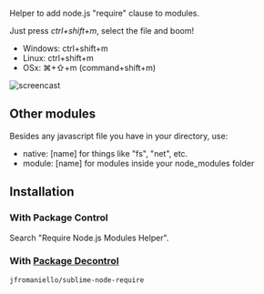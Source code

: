 Helper to add node.js "require" clause to modules. 

Just press *ctrl+shift+m*, select the file and boom! 


* Windows: ctrl+shift+m
* Linux: ctrl+shift+m
* OSx: ⌘+⇧+m (command+shift+m)

![screencast](http://joseoncodecom.ipage.com/wp-content/uploads/images/require-helper.gif)

## Other modules

Besides any javascript file you have in your directory, use:

* native: [name] for things like "fs", "net", etc.
* module: [name] for modules inside your node_modules folder


## Installation

### With Package Control

Search "Require Node.js Modules Helper".

### With [Package Decontrol](https://github.com/jfromaniello/Sublime-Package-Decontrol)

~~~
jfromaniello/sublime-node-require
~~~
